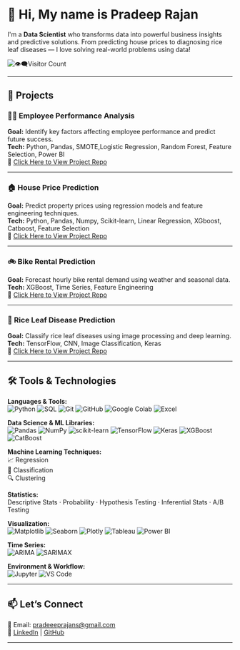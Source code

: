 # 👋 Hi, My name is Pradeep Rajan

I'm a **Data Scientist** who transforms data into powerful business insights and predictive solutions. From predicting house prices to diagnosing rice leaf diseases — I love solving real-world problems using data!

![👁️‍🗨️Visitor Count](https://komarev.com/ghpvc/?username=Pradeeprajans&label=Profile+Views&color=0e75b6&style=plastic)

---

## 🚀 Projects

### 🧑‍💼 Employee Performance Analysis
**Goal:** Identify key factors affecting employee performance and predict future success.  
**Tech:** Python, Pandas, SMOTE,Logistic Regression, Random Forest, Feature Selection, Power BI  
🔗 [Click Here to View Project Repo](https://github.com/Pradeeprajans/Employee-Performance-Analysis)

---

### 🏠 House Price Prediction
**Goal:** Predict property prices using regression models and feature engineering techniques.  
**Tech:** Python, Pandas, Numpy, Scikit-learn, Linear Regression, XGboost, Catboost, Feature Selection  
🔗 [Click Here to View Project Repo](https://github.com/Pradeeprajans/House-price-prediction)

---

### 🚲 Bike Rental Prediction
**Goal:** Forecast hourly bike rental demand using weather and seasonal data.  
**Tech:** XGBoost, Time Series, Feature Engineering  
🔗 [Click Here to View Project Repo](https://github.com/Pradeeprajans/Bike-rental-Prediction)

---

### 🌾 Rice Leaf Disease Prediction
**Goal:** Classify rice leaf diseases using image processing and deep learning.  
**Tech:** TensorFlow, CNN, Image Classification, Keras  
🔗 [Click Here to View Project Repo](https://github.com/Pradeeprajans/Rice-Leaf-Disease-Prediction)

---

## 🛠️ Tools & Technologies

**Languages & Tools:**  
![Python](https://img.shields.io/badge/Python-3670A0?style=flat&logo=python&logoColor=white) ![SQL](https://img.shields.io/badge/SQL-4479A1?style=flat&logo=postgresql&logoColor=white) ![Git](https://img.shields.io/badge/Git-F05032?style=flat&logo=git&logoColor=white) ![GitHub](https://img.shields.io/badge/GitHub-181717?style=flat&logo=github&logoColor=white) ![Google Colab](https://img.shields.io/badge/Colab-F9AB00?style=flat&logo=googlecolab&logoColor=white) ![Excel](https://img.shields.io/badge/MS%20Excel-217346?style=flat&logo=microsoft-excel&logoColor=white)

**Data Science & ML Libraries:**  
![Pandas](https://img.shields.io/badge/Pandas-150458?style=flat&logo=pandas&logoColor=white) ![NumPy](https://img.shields.io/badge/NumPy-013243?style=flat&logo=numpy&logoColor=white) ![scikit-learn](https://img.shields.io/badge/scikit--learn-F7931E?style=flat&logo=scikit-learn&logoColor=white) ![TensorFlow](https://img.shields.io/badge/TensorFlow-FF6F00?style=flat&logo=tensorflow&logoColor=white) ![Keras](https://img.shields.io/badge/Keras-D00000?style=flat&logo=keras&logoColor=white) ![XGBoost](https://img.shields.io/badge/XGBoost-EC2D2E?style=flat&logo=xgboost&logoColor=white) ![CatBoost](https://img.shields.io/badge/CatBoost-00B0F0?style=flat&logo=catboost&logoColor=white)

**Machine Learning Techniques:**  
📈 Regression  
🧠 Classification  
🔍 Clustering

**Statistics:**  
Descriptive Stats · Probability · Hypothesis Testing · Inferential Stats · A/B Testing

**Visualization:**  
![Matplotlib](https://img.shields.io/badge/Matplotlib-11557C?style=flat&logo=matplotlib) ![Seaborn](https://img.shields.io/badge/Seaborn-2E294E?style=flat&logo=seaborn) ![Plotly](https://img.shields.io/badge/Plotly-3F4F75?style=flat&logo=plotly) ![Tableau](https://img.shields.io/badge/Tableau-E97627?style=flat&logo=tableau&logoColor=white) ![Power BI](https://img.shields.io/badge/Power%20BI-F2C811?style=flat&logo=powerbi&logoColor=black)

**Time Series:**  
![ARIMA](https://img.shields.io/badge/ARIMA-559AEA?style=flat) ![SARIMAX](https://img.shields.io/badge/SARIMAX-9B59B6?style=flat)  

**Environment & Workflow:**  
![Jupyter](https://img.shields.io/badge/Jupyter-F37626?style=flat&logo=jupyter&logoColor=white) ![VS Code](https://img.shields.io/badge/VS%20Code-007ACC?style=flat&logo=visual-studio-code&logoColor=white)

---

## 📫 Let’s Connect

📧 Email: pradeeeprajans@gmail.com  
🔗 [LinkedIn](https://www.linkedin.com/in/pradeeprajans) | [GitHub](https://github.com/Pradeeprajans)

---

